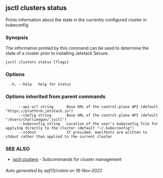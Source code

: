 ## jsctl clusters status

Prints information about the state in the currently configured cluster in kubeconfig

### Synopsis

The information printed by this command can be used to determine the state of a cluster prior to installing Jetstack Secure.

```
jsctl clusters status [flags]
```

### Options

```
  -h, --help   help for status
```

### Options inherited from parent commands

```
      --api-url string      Base URL of the control-plane API (default "https://platform.jetstack.io")
      --config string       Base URL of the control-plane API (default "/Users/charlieegan/.jsctl")
      --kubeconfig string   Location of the user's kubeconfig file for applying directly to the cluster (default "~/.kube/config")
      --stdout              If provided, manifests are written to stdout rather than applied to the current cluster
```

### SEE ALSO

* [jsctl clusters](jsctl_clusters.md)	 - Subcommands for cluster management

###### Auto generated by spf13/cobra on 18-Nov-2022
